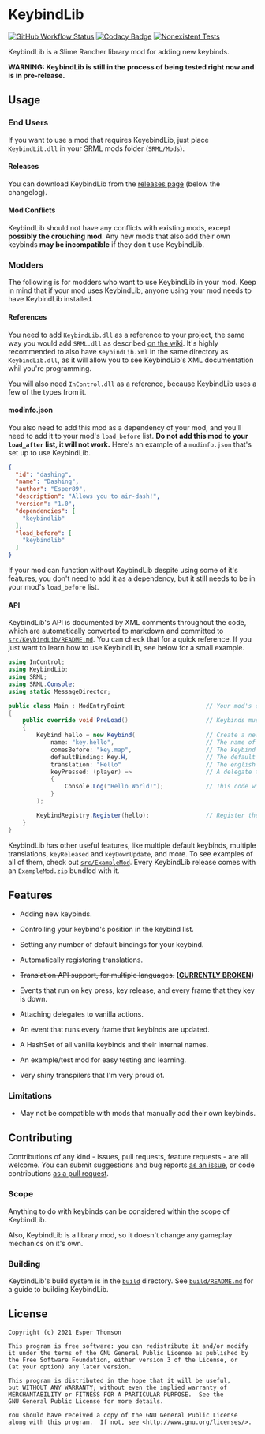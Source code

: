 # KeybindLib
[![GitHub Workflow Status](https://img.shields.io/github/workflow/status/Esper89/SlimeRancher-KeybindLib/Mono)](https://github.com/Esper89/SlimeRancher-KeybindLib/actions/workflows/mono.yml) [![Codacy Badge](https://app.codacy.com/project/badge/Grade/a2786a4c9aa14e9c98e047461a64b8a1)](https://www.codacy.com/gh/Esper89/SlimeRancher-KeybindLib/dashboard) [![Nonexistent Tests](https://img.shields.io/badge/tests-none-critical)]()

KeybindLib is a Slime Rancher library mod for adding new keybinds.

**WARNING: KeybindLib is still in the process of being tested right now and is in pre-release.**

## Usage

### End Users

If you want to use a mod that requires KeyebindLib, just place `KeybindLib.dll` in your SRML mods folder (`SRML/Mods`).

#### Releases

You can download KeybindLib from the [releases page](https://github.com/Esper89/SlimeRancher-KeybindLib/releases/latest) (below the changelog).

#### Mod Conflicts

KeybindLib should not have any conflicts with existing mods, except **possibly the crouching mod**. Any new mods that also add their own keybinds **may be incompatible** if they don't use KeybindLib.

### Modders

The following is for modders who want to use KeybindLib in your mod. Keep in mind that if your mod uses KeybindLib, anyone using your mod needs to have KeybindLib installed.

#### References

You need to add `KeybindLib.dll` as a reference to your project, the same way you would add `SRML.dll` as described [on the wiki](https://github.com/veesusmikelheir/SRML/wiki/Project-Setup#importing-the-references). It's highly recommended to also have `KeybindLib.xml` in the same directory as `KeybindLib.dll`, as it will allow you to see KeybindLib's XML documentation whil you're programming.

You will also need `InControl.dll` as a reference, because KeybindLib uses a few of the types from it.

#### modinfo.json

You also need to add this mod as a dependency of your mod, and you'll need to add it to your mod's `load_before` list. **Do not add this mod to your `load_after` list, it will not work.** Here's an example of a `modinfo.json` that's set up to use KeybindLib.

```json
{
  "id": "dashing",
  "name": "Dashing",
  "author": "Esper89",
  "description": "Allows you to air-dash!",
  "version": "1.0",
  "dependencies": [
    "keybindlib"
  ],
  "load_before": [
    "keybindlib"
  ]
}
```

If your mod can function without KeybindLib despite using some of it's features, you don't need to add it as a dependency, but it still needs to be in your mod's `load_before` list.

#### API

KeybindLib's API is documented by XML comments throughout the code, which are automatically converted to markdown and committed to [`src/KeybindLib/README.md`](./src/KeybindLib/README.md). You can check that for a quick reference. If you just want to learn how to use KeybindLib, see below for a small example.

```cs
using InControl;
using KeybindLib;
using SRML;
using SRML.Console;
using static MessageDirector;

public class Main : ModEntryPoint                       // Your mod's entry point.
{
    public override void PreLoad()                      // Keybinds must be set up during PreLoad.
    {
        Keybind hello = new Keybind(                    // Create a new keybind.
            name: "key.hello",                          // The name of this keybind. Must have `key.` prefix.
            comesBefore: "key.map",                     // The keybind that this one appears directly before in the keybind list.
            defaultBinding: Key.H,                      // The default binding for this keybind.
            translation: "Hello"                        // The english translation for this keybind.
            keyPressed: (player) =>                     // A delegate to run when this key is pressed.
            {
                Console.Log("Hello World!");            // This code will run every time the key is pressed.
            }
        );

        KeybindRegistry.Register(hello);                // Register the keybind.
    }
}
```

KeybindLib has other useful features, like multiple default keybinds, multiple translations, `keyReleased` and `keyDownUpdate`, and more. To see examples of all of them, check out [`src/ExampleMod`](./src/ExampleMod). Every KeybindLib release comes with an `ExampleMod.zip` bundled with it.

## Features

 - Adding new keybinds.

 - Controlling your keybind's position in the keybind list.

 - Setting any number of default bindings for your keybind.

 - Automatically registering translations.

 - ~~Translation API support, for multiple languages.~~ **([CURRENTLY BROKEN](https://github.com/Esper89/SlimeRancher-KeybindLib/issues/1))**

 - Events that run on key press, key release, and every frame that they key is down.

 - Attaching delegates to vanilla actions.

 - An event that runs every frame that keybinds are updated.

 - A HashSet of all vanilla keybinds and their internal names.

 - An example/test mod for easy testing and learning.

 - Very shiny transpilers that I'm very proud of.

### Limitations

 - May not be compatible with mods that manually add their own keybinds.

## Contributing

Contributions of any kind - issues, pull requests, feature requests - are all welcome. You can submit suggestions and bug reports [as an issue](https://github.com/Esper89/SlimeRancher-KeybindLib/issues/new/choose), or code contributions [as a pull request](https://github.com/Esper89/SlimeRancher-KeybindLib/pulls).

### Scope

Anything to do with keybinds can be considered within the scope of KeybindLib.

Also, KeybindLib is a library mod, so it doesn't change any gameplay mechanics on it's own.

### Building

KeybindLib's build system is in the [`build`](./build) directory. See [`build/README.md`](./build/README.md) for a guide to building KeybindLib.

## License

    Copyright (c) 2021 Esper Thomson

    This program is free software: you can redistribute it and/or modify
    it under the terms of the GNU General Public License as published by
    the Free Software Foundation, either version 3 of the License, or
    (at your option) any later version.

    This program is distributed in the hope that it will be useful,
    but WITHOUT ANY WARRANTY; without even the implied warranty of
    MERCHANTABILITY or FITNESS FOR A PARTICULAR PURPOSE.  See the
    GNU General Public License for more details.

    You should have received a copy of the GNU General Public License
    along with this program.  If not, see <http://www.gnu.org/licenses/>.
